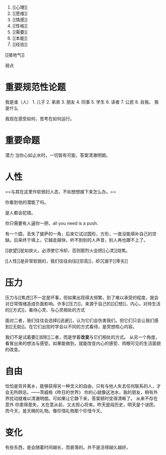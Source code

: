 1. [[心理]]
2. [[思维]]
3. [[情感]]
4. [[性格]]
5. [[需要]]
6. [[本能]]
7. [[经验]]

[[接地气]]

弱点
# 重要规范性论题
我是谁（人）
	1. 儿子
	2. 弟弟
	3. 朋友
	4. 同事
	5. 学生
	6. 读者
	7. 公民
	8. 自我。
我是什么

我现在感受如何，思考在如何运行。
# 重要命题
潜力
当你心如止水时，一切皆有可能，答案清澈明朗。
# 人性

==与其在这里作软弱妇人态，不如想想接下来怎么办。==

你看到他的潜能了吗。

是人都会犯错。

你只需要有人逼你一把，all you need is a push.

有一个圆，丢失了披萨的一角，后来它试过圆形，方形，一直没能填补自己的空缺。后来终于填上，它越走越快，听不到别的人声音，别人再也跟不上了。

[[欲望]]犹如炭火，必须使它冷却，否则那烈火会把[[心灵]]烧焦。

[[人性]]是非常软弱的，我们往往向往[[崇高]]，却沉溺于[[卑劣]]
# 压力
压力与[[焦虑]]不一定是坏事，但如果出现得太频繁，到了难以承受的程度，就会对日常情绪造成负面影响。许多[[压力]]，来源于自己的[[幻想]]，内心，对待生活的[[方式]]，看待心灵、与心灵相处的方式

面对二者，我们往往会选择[[逃避]]，认为它们会伤害我们。但它们只会让我们感到[[无助]]。在它们出现时学会以不同的方式看待，是冥想核心内容。

我们不是试着要[[消除]]二者，而是学着**改变**与它们相处的方式。
从另一个角度，看冒出来的想法与感受。如果能做到，就能改变内心的感受、肉眼可见的生活面貌的改变。

# 自由
恰恰是背井离乡，能够获得另一种含义的自由，只有与他人失去任何联系的人，才会无所顾忌。——茨威格《昨日的世界》
你的心就像这池水，我的朋友，稍有外界扰动就难以清澈明朗。可如果让它静下来，答案顿时变得清晰了。
从来不存在意外
你患得患失，太在意从前，又太担心将来。昨天是段历史，明天是个谜团，而今天，是天赐的礼物。像珍惜礼物那个珍惜今天。
# 变化
有些东西，是会随着时间越长，而衰落的。并不是活得越久越好。